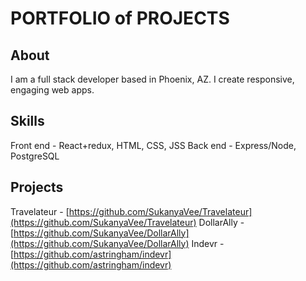 PORTFOLIO of PROJECTS
===========================

About
-------------------
I am a full stack developer based in Phoenix, AZ. I create responsive, engaging web apps.

Skills
-------------------
Front end - React+redux, HTML, CSS, JSS
Back end - Express/Node, PostgreSQL

Projects
-------------------
Travelateur - [https://github.com/SukanyaVee/Travelateur](https://github.com/SukanyaVee/Travelateur)
DollarAlly - [https://github.com/SukanyaVee/DollarAlly](https://github.com/SukanyaVee/DollarAlly)
Indevr - [https://github.com/astringham/indevr](https://github.com/astringham/indevr)

